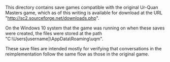 This directory contains save games compatible with the original Ur-Quan Masters game, which as of this writing is available for download at the URL "http://sc2.sourceforge.net/downloads.php".

On the Windows 10 system that the game was running on when these saves were created, the files were stored at the path "C:\Users\[username]\AppData\Roaming\uqm".

These save files are intended mostly for verifying that conversations in the reimplementation follow the same flow as those in the original game.